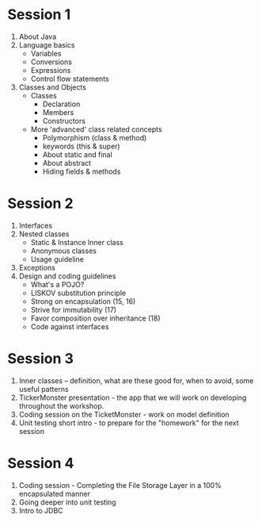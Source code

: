 # Session 1 
1. About Java  
2. Language basics  
   - Variables
   - Conversions
   - Expressions
   - Control flow statements  
3. Classes and Objects
   - Classes  
     - Declaration
     - Members
     - Constructors
   - More 'advanced' class related concepts
     - Polymorphism (class & method)
     - keywords (this & super)
     - About static and final
     - About abstract
     - Hiding fields & methods  
# Session 2
1. Interfaces
2. Nested classes
     - Static & Instance Inner class
     - Anonymous classes
     - Usage guideline
3. Exceptions
4. Design and coding guidelines
   - What's a POJO?
   - LISKOV substitution principle
   - Strong on encapsulation (15, 16)
   - Strive for immutability (17)
   - Favor composition over inheritance (18)
   - Code against interfaces
# Session 3
1. Inner classes – definition, what are these good for, when to avoid, some useful patterns
2. TickerMonster presentation - the app that we will work on developing throughout the workshop.
3. Coding session on the TicketMonster - work on model definition
4. Unit testing short intro - to prepare for the "homework" for the next session
# Session 4
1. Coding session - Completing the File Storage Layer in a 100% encapsulated manner
2. Going deeper into unit testing
3. Intro to JDBC

